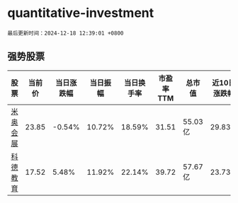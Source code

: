 # quantitative-investment

`最后更新时间：2024-12-18 12:39:01 +0800`

## 强势股票

|股票|当前价|当日涨跌幅|当日振幅|当日换手率|市盈率TTM|总市值|近10日涨跌幅|
|----|----|----|----|----|----|----|----|
|[米奥会展](https://xueqiu.com/S/SZ300795)|23.85|-0.54%|10.72%|18.59%|31.51|55.03亿|29.83%|
|[科德教育](https://xueqiu.com/S/SZ300192)|17.52|5.48%|11.92%|22.14%|39.72|57.67亿|23.73%|
